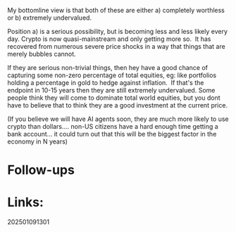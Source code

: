
My bottomline view is that both of these are either a) completely worthless or b) extremely undervalued. 
  

Position a) is a serious possibility, but is becoming less and less likely every day. Crypto is now quasi-mainstream and only getting more so.  It has recovered from numerous severe price shocks in a way that things that are merely bubbles cannot.    

If they are serious non-trivial things, then hey have a good chance of capturing some non-zero percentage of total equities, eg: like portfolios holding a percentage in gold to hedge against inflation.  If that's the endpoint in 10-15 years then they are still extremely undervalued. Some people think they will come to dominate total world equities, but you dont have to believe that to think they are a good investment at the current price.

(If you believe we will have AI agents soon, they are much more likely to use crypto than dollars.... non-US citizens have a hard enough time getting a bank account... it could turn out that this will be the biggest factor in the economy in N years)


# Follow-ups


# Links: 



202501091301
